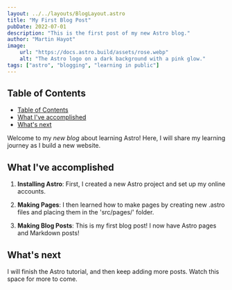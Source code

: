 ```yaml
---
layout: ../../layouts/BlogLayout.astro
title: "My First Blog Post"
pubDate: 2022-07-01
description: "This is the first post of my new Astro blog."
author: "Martin Hayot"
image:
    url: "https://docs.astro.build/assets/rose.webp"
    alt: "The Astro logo on a dark background with a pink glow."
tags: ["astro", "blogging", "learning in public"]
---
```


## Table of Contents

- [Table of Contents](#table-of-contents)
- [What I've accomplished](#what-ive-accomplished)
- [What's next](#whats-next)

Welcome to my _new blog_ about learning Astro! Here, I will share my learning journey as I build a new website.

## What I've accomplished

1. **Installing Astro**: First, I created a new Astro project and set up my online accounts.

2. **Making Pages**: I then learned how to make pages by creating new .astro files and placing them in the 'src/pages/' folder.

3. **Making Blog Posts**: This is my first blog post! I now have Astro pages and Markdown posts!

## What's next

I will finish the Astro tutorial, and then keep adding more posts. Watch this space for more to come.
